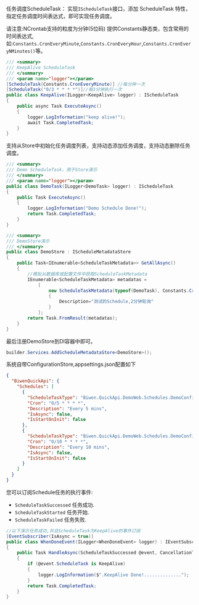 ﻿任务调度ScheduleTask：
实现`IScheduleTask`接口，添加 ScheduleTask 特性，指定任务调度时间表达式，即可实现任务调度。

请注意:NCrontab支持的粒度为分钟(5位码)
提供Constants静态类，包含常用的时间表达式,如:`Constants.CronEveryMinute`,`Constants.CronEveryHour`,`Constants.CronEveryNMinutes()`等。

```csharp
/// <summary>
/// KeepAlive ScheduleTask
/// </summary>
/// <param name="logger"></param>
[ScheduleTask(Constants.CronEveryMinute)] //每分钟一次
[ScheduleTask("0/3 * * * *")]//每3分钟执行一次
public class KeepAlive(ILogger<KeepAlive> logger) : IScheduleTask
{
    public async Task ExecuteAsync()
    {
        logger.LogInformation("keep alive!");
        await Task.CompletedTask;
    }
}
```

支持从Store中初始化任务调度列表，支持动态添加任务调度，支持动态删除任务调度。
```csharp
/// <summary>
/// Demo ScheduleTask，用于Store演示
/// </summary>
/// <param name="logger"></param>
public class DemoTask(ILogger<DemoTask> logger) : IScheduleTask
{
    public Task ExecuteAsync()
    {
        logger.LogInformation("Demo Schedule Done!");
        return Task.CompletedTask;
    }
}

/// <summary>
/// DemoStore演示
/// </summary>
public class DemoStore : IScheduleMetadataStore
{
    public Task<IEnumerable<ScheduleTaskMetadata>> GetAllAsync()
    {
        //模拟从数据库或配置文件中获取ScheduleTaskMetadata
        IEnumerable<ScheduleTaskMetadata> metadatas =
            [
                new ScheduleTaskMetadata(typeof(DemoTask), Constants.CronEveryNMinutes(2))
                {
                    Description="测试的Schedule,2分钟轮询"
                }
            ];
        return Task.FromResult(metadatas);
    }
}

```
最后注册DemoStore到DI容器中即可。
```csharp
builder.Services.AddScheduleMetadataStore<DemoStore>();
```

系统自带ConfigurationStore,appsettings.json配置如下

```json
{
  "BiwenQuickApi": {
    "Schedules": [
      {
        "ScheduleTaskType": "Biwen.QuickApi.DemoWeb.Schedules.DemoConfigTask,Biwen.QuickApi.DemoWeb",
        "Cron": "0/5 * * * *",
        "Description": "Every 5 mins",
        "IsAsync": false,
        "IsStartOnInit": false
      },
      {
        "ScheduleTaskType": "Biwen.QuickApi.DemoWeb.Schedules.DemoConfigTask,Biwen.QuickApi.DemoWeb",
        "Cron": "0/10 * * * *",
        "Description": "Every 10 mins",
        "IsAsync": false,
        "IsStartOnInit": false
      }
    ]
  }
}

```

您可以订阅Schedule任务的执行事件:
- `ScheduleTaskSuccessed` 任务成功. 
- `ScheduleTaskStarted` 任务开始.
- `ScheduleTaskFailed` 任务失败.

```csharp
//以下演示任务成功,并且ScheduleTask为KeepAlive的事件订阅
[EventSubscriber(IsAsync = true)]
public class WhenDoneEvent(ILogger<WhenDoneEvent> logger) : IEventSubscriber<ScheduleTaskSuccessed>
{
    public Task HandleAsync(ScheduleTaskSuccessed @event, CancellationToken ct)
    {
        if (@event.ScheduleTask is KeepAlive)
        {
            logger.LogInformation($".KeepAlive Done!..............");
        }
        return Task.CompletedTask;
    }
}
```